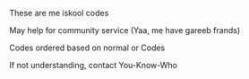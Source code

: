 These are me iskool codes

May help for community service (Yaa, me have gareeb frands)

Codes ordered based on normal or Codes

If not understanding, contact You-Know-Who
